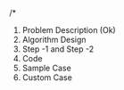 /*

1. Problem Description (Ok)
2. Algorithm Design 
3. Step -1 and Step -2 
4. Code 
5. Sample Case 
6. Custom Case 